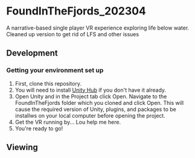 # FoundInTheFjords_202304
A narrative-based single player VR experience exploring life below water. Cleaned up version to get rid of LFS and other issues

## Development
### Getting your environment set up
1. First, clone this repository.
1. You will need to install [Unity Hub](https://unity.com/download) if you don't have it already.
1. Open Unity and in the Project tab click Open. Navigate to the FoundInTheFjords folder which you cloned and click Open. This will cause the required version of Unity, plugins, and packages to be installws on your local computer before opening the project.
1. Get the VR running by... Lou help me here.
1. You're ready to go!

## Viewing
